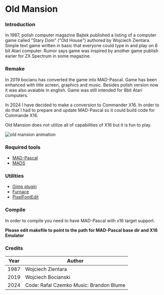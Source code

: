 Old Mansion
===========

### Introduction
In 1987, polish computer magazine Bajtek published a listing of a computer game called "Stary Dom" ("Old House") authored by Wojciech Zientara. Simple text game written in basic that everyone could type in and play on 8 bit Atari computer. Rumor says game was inspired by another game publish earier for ZX Spectrum in some magazine.

### Remake
In 2019 bocianu has converted the game into MAD-Pascal. Game has been enhanced with title screen, graphics and music. Besides polish version now it was also avaiable in english.
Game was still intended for 8bit Atari computers.

In 2024 I have decided to make a conversion to Commander X16. In order to do that I had to prepare and update MAD-Pascal so it could build code for Commande X16.

Old Mansion does not utilize all of capabilities of X16 but it is fun to play.

![old mansion animation](resources/oldmansion.gif)

### Required tools

- [MAD-Pascal](https://github.com/MADRAFi/Mad-Pascal/tree/x16)
- [MADS](https://github.com/tebe6502/Mad-Assembler)

### Utilities
- [Gimp plugin](https://github.com/jestin/gimp-vera-tileset-plugin)
- [Furnace](https://tildearrow.org/furnace/)
- [PixelFontEdit](http://www.min.at/pixelfont)

### Compile
In order to compile you need to have MAD-Pascal with x16 target support.

**Please edit makefile to point to the path for MAD-Pascal base dir and X16 Emulator**

### Credits

| Year | Author                                  |
| ---- | --------------------------------------- |
| 1987 | Wojciech Zientara                       |
| 2019 | Wojciech Bocianski                      |
| 2024 | Code: Rafal Czemko Music: Brandon Blume |
